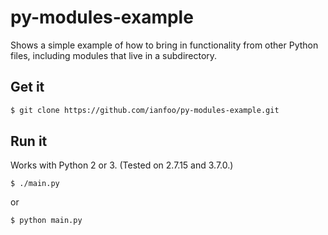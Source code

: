 # py-modules-example

Shows a simple example of how to bring in functionality from other Python
files, including modules that live in a subdirectory.

## Get it
```bash
$ git clone https://github.com/ianfoo/py-modules-example.git
```

## Run it
Works with Python 2 or 3. (Tested on 2.7.15 and 3.7.0.)
```
$ ./main.py
```
or
```
$ python main.py
```
